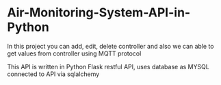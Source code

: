# Air-Monitoring-System-API-in-Python

In this project you can add, edit, delete controller and also we can able to get values from controller using MQTT protocol

This API is written in Python Flask restful API, uses database as MYSQL connected to API via sqlalchemy
